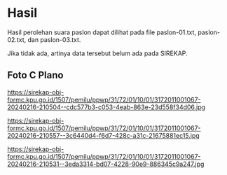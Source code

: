 # Hasil

Hasil perolehan suara paslon dapat dilihat pada file paslon-01.txt, paslon-02.txt, dan paslon-03.txt.

Jika tidak ada, artinya data tersebut belum ada pada SIREKAP.

## Foto C Plano

https://sirekap-obj-formc.kpu.go.id/1507/pemilu/ppwp/31/72/01/10/01/3172011001067-20240216-210504--cdc577b3-c053-4eab-863e-23d558f34d06.jpg

https://sirekap-obj-formc.kpu.go.id/1507/pemilu/ppwp/31/72/01/10/01/3172011001067-20240216-210557--3c6440d4-f6d7-428c-a31c-21675881ec15.jpg

https://sirekap-obj-formc.kpu.go.id/1507/pemilu/ppwp/31/72/01/10/01/3172011001067-20240216-210531--3eda3314-bd07-4228-90e9-886345c9a247.jpg
